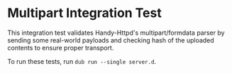# Multipart Integration Test

This integration test validates Handy-Httpd's multipart/formdata parser by sending some real-world payloads and checking hash of the uploaded contents to ensure proper transport.

To run these tests, run `dub run --single server.d`.
